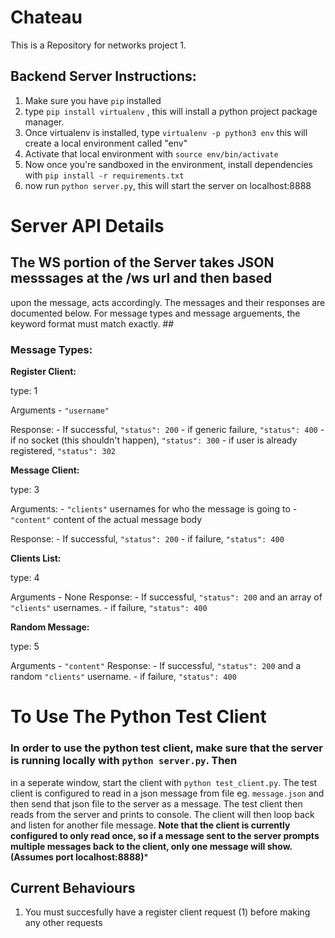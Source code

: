 # Chateau

This is a Repository for networks project 1.

## Backend Server Instructions: 

1) Make sure you have `pip` installed
2) type `pip install virtualenv` , this will install a python project package manager. 
3) Once virtualenv is installed, type `virtualenv -p python3 env` this will create a local environment called "env"
4) Activate that local environment with `source env/bin/activate`
5) Now once you're sandboxed in the environment, install dependencies with `pip install -r requirements.txt` 
6) now run `python server.py`, this will start the server on localhost:8888



# Server API Details

## The WS portion of the Server takes JSON messsages at the /ws url and then based 
upon the message, acts accordingly. The messages and their responses are documented below.
For message types and message arguements, the keyword format must match exactly. ##

### Message Types:

**Register Client:** 

type: 1 

Arguments
	- `"username"`

Response:
	- If successful, `"status": 200`
	- if generic failure, `"status": 400` 
	- if no socket (this shouldn't happen), `"status": 300` 
	- if user is already registered, `"status": 302` 


**Message Client:**

type: 3

Arguments:
	- `"clients"` usernames for who the message is going to
	- `"content"` content of the actual message body

Response:
	- If successful, `"status": 200`
	- if failure, `"status": 400` 


**Clients List:** 

type: 4 

Arguments
	- None
Response:
	- If successful, `"status": 200` and an array of `"clients"` usernames. 
	- if failure, `"status": 400` 


**Random Message:** 

type: 5

Arguments
	- `"content"`
Response:
	- If successful, `"status": 200` and a random `"clients"` username. 
	- if failure, `"status": 400` 



# To Use The Python Test Client
### In order to use the python test client, make sure that the server is running locally with `python server.py`. Then
in a seperate window, start the client with `python test_client.py`. The test client is configured to read in a json message from file eg. `message.json` and then send that json file to the server as a message. The test client then reads from the server and prints to console. The client will then loop back and listen for another file message. **Note that the client is currently configured to only read once, so if a message sent to the server prompts multiple messages back to the client, only one message will show. (Assumes port localhost:8888)***


## Current Behaviours
1) You must succesfully have a register client request (1) before making any other requests

